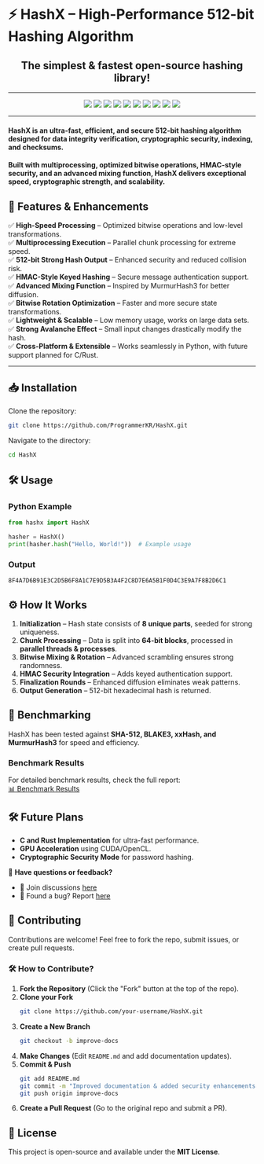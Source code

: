 # ⚡ HashX – High-Performance 512-bit Hashing Algorithm  
<h2 align="center"> The simplest & fastest open-source hashing library!</h2>

---

<p align="center">
  <img src="https://img.shields.io/badge/Version-1.0.1-blue.svg" />
  <img src="https://img.shields.io/badge/License-MIT-green.svg" />
  <img src="https://img.shields.io/github/stars/ProgrammerKR/HashX.svg?style=flat" />
  <img src="https://img.shields.io/github/forks/ProgrammerKR/HashX.svg?style=flat" />
  <img src="https://img.shields.io/github/downloads/ProgrammerKR/HashX/total" />
  <img src="https://img.shields.io/github/repo-size/ProgrammerKR/HashX" />
  <img src="https://img.shields.io/github/issues/ProgrammerKR/HashX" />
  <img src="https://img.shields.io/badge/Python-3.8%2B-blue.svg" />
  <img src="https://img.shields.io/github/last-commit/ProgrammerKR/HashX" />
  <img src="https://img.shields.io/badge/Platform-Linux%20%7C%20Windows%20%7C%20MacOS-lightgrey.svg" />
</p>

---

#### HashX is an ultra-fast, efficient, and **secure 512-bit hashing algorithm** designed for **data integrity verification, cryptographic security, indexing, and checksums**.  

#### Built with **multiprocessing, optimized bitwise operations, HMAC-style security, and an advanced mixing function**, HashX delivers exceptional **speed, cryptographic strength, and scalability**.  

## 🚀 Features & Enhancements  

✅ **High-Speed Processing** – Optimized bitwise operations and low-level transformations.  
✅ **Multiprocessing Execution** – Parallel chunk processing for extreme speed.  
✅ **512-bit Strong Hash Output** – Enhanced security and reduced collision risk.  
✅ **HMAC-Style Keyed Hashing** – Secure message authentication support.  
✅ **Advanced Mixing Function** – Inspired by MurmurHash3 for better diffusion.  
✅ **Bitwise Rotation Optimization** – Faster and more secure state transformations.  
✅ **Lightweight & Scalable** – Low memory usage, works on large data sets.  
✅ **Strong Avalanche Effect** – Small input changes drastically modify the hash.  
✅ **Cross-Platform & Extensible** – Works seamlessly in Python, with future support planned for C/Rust.  

----

## 📥 Installation  

Clone the repository:  
```bash
git clone https://github.com/ProgrammerKR/HashX.git
```
Navigate to the directory:  
```bash
cd HashX
```

## 🛠️ Usage  

### **Python Example**  
```python
from hashx import HashX

hasher = HashX()
print(hasher.hash("Hello, World!"))  # Example usage
```

### **Output**
```
8F4A7D6B91E3C2D5B6F8A1C7E9D5B3A4F2C8D7E6A5B1F0D4C3E9A7F8B2D6C1
```

## ⚙️ How It Works  

1. **Initialization** – Hash state consists of **8 unique parts**, seeded for strong uniqueness.  
2. **Chunk Processing** – Data is split into **64-bit blocks**, processed in **parallel threads & processes**.  
3. **Bitwise Mixing & Rotation** – Advanced scrambling ensures strong randomness.  
4. **HMAC Security Integration** – Adds keyed authentication support.  
5. **Finalization Rounds** – Enhanced diffusion eliminates weak patterns.  
6. **Output Generation** – 512-bit hexadecimal hash is returned.  

## 🔬 Benchmarking  

HashX has been tested against **SHA-512, BLAKE3, xxHash, and MurmurHash3** for speed and efficiency.  

### **Benchmark Results**  

For detailed benchmark results, check the full report:  
[📊 Benchmark Results](benchmark_results.md)

## 🛠️ Future Plans  

- **C and Rust Implementation** for ultra-fast performance.  
- **GPU Acceleration** using CUDA/OpenCL.  
- **Cryptographic Security Mode** for password hashing.  

📢 **Have questions or feedback?**  
- 💬 Join discussions [here](https://github.com/ProgrammerKR/HashX/discussions)  
- 🐛 Found a bug? Report [here](https://github.com/ProgrammerKR/HashX/issues)

## 🤝 Contributing  

Contributions are welcome! Feel free to fork the repo, submit issues, or create pull requests.  

### 🛠️ How to Contribute?

1. **Fork the Repository** (Click the "Fork" button at the top of the repo).
2. **Clone your Fork**  
   ```bash
   git clone https://github.com/your-username/HashX.git
   ```
3. **Create a New Branch**  
   ```bash
   git checkout -b improve-docs
   ```
4. **Make Changes** (Edit `README.md` and add documentation updates).
5. **Commit & Push**  
   ```bash
   git add README.md
   git commit -m "Improved documentation & added security enhancements"
   git push origin improve-docs
   ```
6. **Create a Pull Request** (Go to the original repo and submit a PR).

## 📜 License  

This project is open-source and available under the **MIT License**.  
